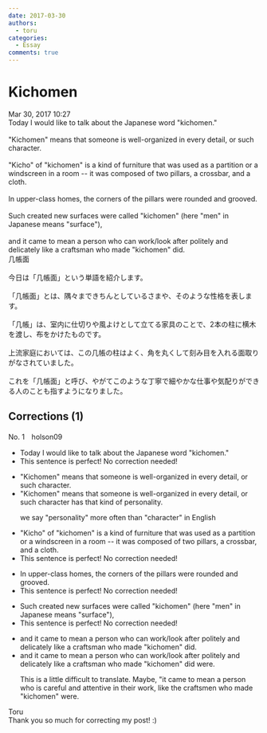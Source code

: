 ```yaml
---
date: 2017-03-30
authors:
  - toru
categories:
  - Essay
comments: true
---
```


# Kichomen
<div class="date">Mar 30, 2017 10:27</div>
<div id="post"><div id="body_show_ori">
Today I would like to talk about the Japanese word "kichomen."<br/><br/>"Kichomen" means that someone is well-organized in every detail, or such character.<br/><br/>"Kicho" of "kichomen" is a kind of furniture that was used as a partition or a windscreen in a room -- it was composed of two pillars, a crossbar, and a cloth.<br/><br/>In upper-class homes, the corners of the pillars were rounded and grooved.<br/><br/>Such created new surfaces were called "kichomen" (here "men" in Japanese means "surface"), <br/><br/>and it came to mean a person who can work/look after politely and delicately like a craftsman who made "kichomen" did.
</div></div>

<!-- more -->

<div id="post_ja"><div id="body_show_mo">
几帳面<br/><br/>今日は「几帳面」という単語を紹介します。<br/><br/>「几帳面」とは、隅々まできちんとしているさまや、そのような性格を表します。<br/><br/>「几帳」は、室内に仕切りや風よけとして立てる家具のことで、2本の柱に横木を渡し、布をかけたものです。<br/><br/>上流家庭においては、この几帳の柱はよく、角を丸くして刻み目を入れる面取りがなされていました。<br/><br/>これを「几帳面」と呼び、やがてこのような丁寧で細やかな仕事や気配りができる人のことも指すようになりました。
</div></div>

## Corrections (1)
<div id="block"><div class="first_name"> No. 1　<span class="just_name">holson09</span></div><div id="block2">
<ul class="correction_field">
<li class="incorrect">Today I would like to talk about the Japanese word "kichomen."</li>
<li class="corrected perfect">This sentence is perfect! No correction needed!</li>
</ul>
<ul class="correction_field">
<li class="incorrect">"Kichomen" means that someone is well-organized in every detail, or such character.</li>
<li class="corrected correct">
"Kichomen" means that someone is well-organized in every detail, or <span class="sline">such character </span><span class="f_blue">has that kind of personality</span>.
<p class="correction_comment">we say "personality" more often than "character" in English</p>
</li>
</ul>
<ul class="correction_field">
<li class="incorrect">"Kicho" of "kichomen" is a kind of furniture that was used as a partition or a windscreen in a room -- it was composed of two pillars, a crossbar, and a cloth.</li>
<li class="corrected perfect">This sentence is perfect! No correction needed!</li>
</ul>
<ul class="correction_field">
<li class="incorrect">In upper-class homes, the corners of the pillars were rounded and grooved.</li>
<li class="corrected perfect">This sentence is perfect! No correction needed!</li>
</ul>
<ul class="correction_field">
<li class="incorrect">Such created new surfaces were called "kichomen" (here "men" in Japanese means "surface"), </li>
<li class="corrected perfect">This sentence is perfect! No correction needed!</li>
</ul>
<ul class="correction_field">
<li class="incorrect">and it came to mean a person who can work/look after politely and delicately like a craftsman who made "kichomen" did.</li>
<li class="corrected correct">
and it came to mean a person who can work/look after politely and delicately like a craftsman who made "kichomen" <span class="f_red">did </span><span class="f_blue">were.</span>
<p class="correction_comment">This is a little difficult to translate. Maybe, "it came to mean a person who is careful and attentive in their work, like the craftsmen who made "kichomen" were.</p>
</li>
</ul>
</div><div class="name"><span class="just_name">Toru</span><br>
Thank you so much for correcting my post! :)
</div>
</div>
